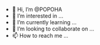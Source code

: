 - 👋 Hi, I’m @POPOHA
- 👀 I’m interested in ...
- 🌱 I’m currently learning ...
- 💞️ I’m looking to collaborate on ...
- 📫 How to reach me ...

<!---
POPOHA/POPOHA is a ✨ special ✨ repository because its `README.md` (this file) appears on your GitHub profile.
You can click the Preview link to take a look at your changes.
--->
